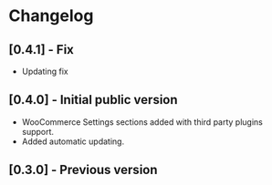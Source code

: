 # Changelog

## [0.4.1] - Fix

- Updating fix

## [0.4.0] - Initial public version

- WooCommerce Settings sections added with third party plugins support.
- Added automatic updating.

## [0.3.0] - Previous version
